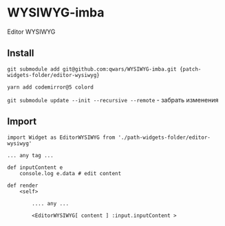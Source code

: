 # WYSIWYG-imba

Editor WYSIWYG

## Install

`git submodule add git@github.com:qwars/WYSIWYG-imba.git {patch-widgets-folder/editor-wysiwyg}`

`yarn add codemirror@5 colord`

`git submodule update --init --recursive --remote` - забрать изменения

## Import

```
import Widget as EditorWYSIWYG from './path-widgets-folder/editor-wysiwyg'

... any tag ...

def inputContent e
    console.log e.data # edit content 

def render
    <self>
    
        .... any ... 
        
        <EditorWYSIWYG[ content ] :input.inputContent >
